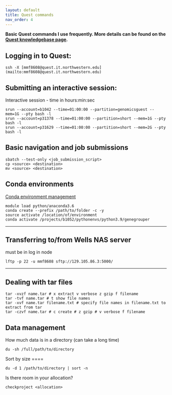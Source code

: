 ```yaml
---
layout: default
title: Quest commands
nav_order: 4
---
```



**Basic Quest commands I use frequently. More details can be found on the [Quest knowledgebase page](https://kb.northwestern.edu/page.php?id=72406).**

## Logging in to Quest:
```
ssh -X [mmf8608@quest.it.northwestern.edu](mailto:mmf8608@quest.it.northwestern.edu)
```

## Submitting an interactive session:
Interactive session - time in hours:min:sec
```
srun --account=b1042 --time=01:00:00 --partition=genomicsguest --mem=1G --pty bash -l
srun --account=p31378 --time=01:00:00 --partition=short --mem=1G --pty bash -l
srun --account=p31629 --time=01:00:00 --partition=short --mem=2G --pty bash -l
```

## Basic navigation and job submissions
```
sbatch --test-only <job_submission_script>
cp <source> <destination>
mv <source> <destination>
```



## Conda environments
[Conda environment management](https://docs.conda.io/projects/conda/en/latest/user-guide/tasks/manage-environments.html)
```
module load python/anaconda3.6
conda create --prefix /path/to/folder -c -y
source activate /location/of/environment
conda activate /projects/b1052/pythonenvs/python3.9/genegrouper
```

---

## Transferring to/from Wells NAS server
must be in log in node
```
lftp -p 22 -u mmf8608 sftp://129.105.86.3:5000/
```

---

## Dealing with tar files
```
tar -xvzf name.tar # x extract v verbose z gzip f filename
tar -tvf name.tar # t show file names
tar -xvf name.tar filename.txt # specify file names in filename.txt to extract from tar
tar -czvf name.tar # c create # z gzip # v verbose f filename
```

## Data management
How much data is in a directory (can take a long time)
```
du -sh /full/path/to/directory
```

Sort by size ====
```
du -d 1 /path/to/directory | sort -n
```

Is there room in your allocation?
```
checkproject <allocation>
```
